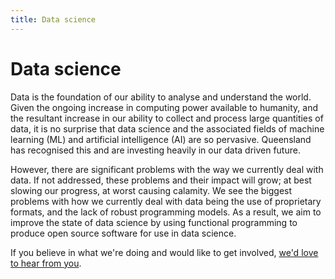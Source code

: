 ```yaml
---
title: Data science
---
```


# Data science

Data is the foundation of our ability to analyse and understand the world. Given the ongoing
increase in computing power available to humanity, and the resultant increase in our ability to
collect and process large quantities of data, it is no surprise that data science and the associated
fields of machine learning (ML) and artificial intelligence (AI) are so pervasive. Queensland has
recognised this and are investing heavily in our data driven future.

However, there are significant problems with the way we currently deal with data. If not addressed,
these problems and their impact will grow; at best slowing our progress, at worst causing calamity.
We see the biggest problems with how we currently deal with data being the use of proprietary
formats, and the lack of robust programming models. As a result, we aim to improve the state of data
science by using functional programming to produce open source software for use in data science.

If you believe in what we're doing and would like to get involved, [we'd love to hear from
you](/contact).
